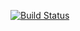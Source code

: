 [![Build Status](https://travis-ci.org/Mofarrell1967/e-commerce.svg?branch=master)](https://travis-ci.org/Mofarrell1967/e-commerce)